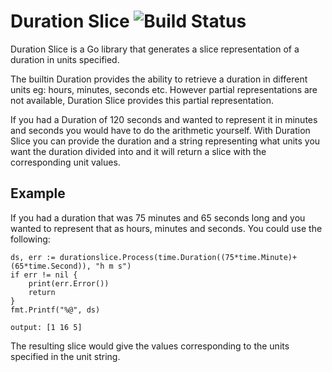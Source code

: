 # Duration Slice ![Build Status](https://travis-ci.org/kroikie/durationslice.svg?branch=master)
Duration Slice is a Go library that generates a slice representation
of a duration in units specified.

The builtin Duration provides the ability to retrieve a duration
in different units eg: hours, minutes, seconds etc. However partial
representations are not available, Duration Slice provides this partial
representation.

If you had a Duration of 120 seconds and wanted to represent it in
minutes and seconds you would have to do the arithmetic yourself. With
Duration Slice you can provide the duration and a string representing
what units you want the duration divided into and it will return a slice
with the corresponding unit values.

## Example
If you had a duration that was 75 minutes and 65 seconds long and you wanted
to represent that as hours, minutes and seconds. You could use the following:

    ds, err := durationslice.Process(time.Duration((75*time.Minute)+(65*time.Second)), "h m s")
	if err != nil {
	    print(err.Error())
		return
	}
	fmt.Printf("%@", ds)
`output: [1 16 5]`

The resulting slice would give the values corresponding to the units
specified in the unit string.